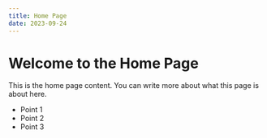 ```yaml
---
title: Home Page
date: 2023-09-24
---
```


# Welcome to the Home Page

This is the home page content. You can write more about what this page is about here.

- Point 1
- Point 2
- Point 3
